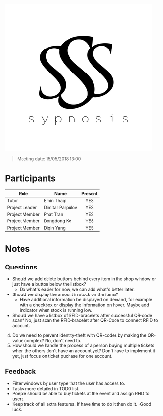 ![alt text](img/sypnosisLOGO.png)

>Meeting date: 15/05/2018 13:00

Participants
============
| Role | Name | Present |
| ---- | ---- | :-----: |
| Tutor | Emin Thaqi | YES |
| Project Leader | Dimitar Parpulov | YES |
| Project Member | Phat Tran | YES |
| Project Member | Dongdong Ke | YES |
| Project Member | Diqin Yang | YES |

Notes
=====
Questions
---------
- Should we add delete buttons behind every item in the shop window or just have a button below the listbox?
    - Do what's easier for now, we can add what's better later.
- Should we display the amount in stock on the items?
    - Have additional information be displayed on demand, for example with a checkbox or display the information on hover. Maybe add indicator when stock is running low.
- Should we have a listbox of RFID-bracelets after successful QR-code scan?
    No, just scan the RFID-bracelet after QR-Code to connect RFID to account.
4. Do we need to prevent identity-theft with QR-codes by making the QR-value complex?
    No, don't need to.
5. How should we handle the process of a person buying multiple tickets when the others don't have an account yet?
    Don't have to implement it yet, just focus on ticket puchase for one account.


Feedback
--------
- Filter windows by user type that the user has access to.
- Tasks more detailed in TODO list.
- Poeple should be able to buy tickets at the event and assign RFID to users.
- Keep track of all extra features. If have time to do it,then do it.
-Good luck.